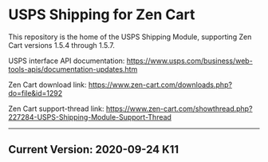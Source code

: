 # USPS Shipping for Zen Cart

This repository is the home of the USPS Shipping Module, supporting Zen Cart versions 1.5.4 through 1.5.7.

USPS interface API documentation: https://www.usps.com/business/web-tools-apis/documentation-updates.htm

Zen Cart download link: https://www.zen-cart.com/downloads.php?do=file&id=1292

Zen Cart support-thread link: https://www.zen-cart.com/showthread.php?227284-USPS-Shipping-Module-Support-Thread

--------------------

## Current Version: 2020-09-24 K11
